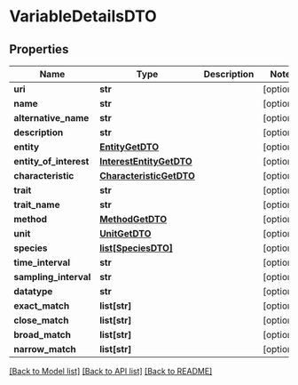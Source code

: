 # VariableDetailsDTO

## Properties
Name | Type | Description | Notes
------------ | ------------- | ------------- | -------------
**uri** | **str** |  | [optional] 
**name** | **str** |  | [optional] 
**alternative_name** | **str** |  | [optional] 
**description** | **str** |  | [optional] 
**entity** | [**EntityGetDTO**](EntityGetDTO.md) |  | [optional] 
**entity_of_interest** | [**InterestEntityGetDTO**](InterestEntityGetDTO.md) |  | [optional] 
**characteristic** | [**CharacteristicGetDTO**](CharacteristicGetDTO.md) |  | [optional] 
**trait** | **str** |  | [optional] 
**trait_name** | **str** |  | [optional] 
**method** | [**MethodGetDTO**](MethodGetDTO.md) |  | [optional] 
**unit** | [**UnitGetDTO**](UnitGetDTO.md) |  | [optional] 
**species** | [**list[SpeciesDTO]**](SpeciesDTO.md) |  | [optional] 
**time_interval** | **str** |  | [optional] 
**sampling_interval** | **str** |  | [optional] 
**datatype** | **str** |  | [optional] 
**exact_match** | **list[str]** |  | [optional] 
**close_match** | **list[str]** |  | [optional] 
**broad_match** | **list[str]** |  | [optional] 
**narrow_match** | **list[str]** |  | [optional] 

[[Back to Model list]](../README.md#documentation-for-models) [[Back to API list]](../README.md#documentation-for-api-endpoints) [[Back to README]](../README.md)


